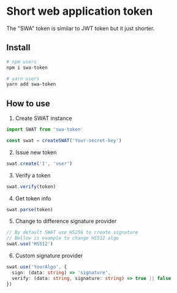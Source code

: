 # Short web application token
The "SWA" token is similar to JWT token but it just shorter.

## Install

```bash
# npm users
npm i swa-token

# yarn users
yarn add swa-token
```
## How to use

1. Create SWAT instance

```ts
import SWAT from 'swa-token'

const swat = createSWAT('Your-secret-key')
```

2. Issue new token

```ts
swat.create('1', 'user')
```

3. Verify a token

```ts
swat.verify(token)
```

4. Get token info

```ts
swat.parse(token)
```

5. Change to difference signature provider

```ts
// By default SWAT use HS256 to create signature
// Bellow is example to change HS512 algo
swat.use('HS512')
```

6. Custom signature provider

```ts
swat.use('YourAlgo', {
  sign: (data: string) => 'signature',
  verify: (data: string, signature: string) => true || false
})
```

